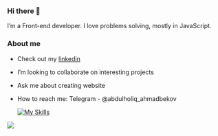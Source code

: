### Hi there 👋
I’m a Front-end developer.  I love problems solving, mostly in JavaScript.

### About me
- Check out my <a href="https://www.linkedin.com/in/abdulholiq-ahmadbekov-408023255/" target="_blank">linkedin</a>
- I’m looking to collaborate on interesting projects
- Ask me about creating website
- How to reach me: Telegram - @abdulholiq_ahmadbekov

    [![My Skills](https://skillicons.dev/icons?i=ts,js,html,css,react,git,tailwindcss,vite,gitlab,redux,reduxtoolkit,vim)](https://skillicons.dev)

<p align="left">
    <a href="https://hits.sh/github.com/Abdulholiq13/">
        <img src="https://hits.sh/github.com/Abdulholiq13.svg?view=today-total&label=Abdulholiq's%20Viewers%20(today%20%2F%20total)&color=000000&labelColor=000000">
  </a>
</p>

